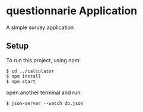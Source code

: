 # questionnarie Application
A simple survey application

## Setup

To run this project, using npm:

```
$ cd ../calculator
$ npm install
$ npm start
```

open another terminal and run:

```
$ json-server --watch db.json
```